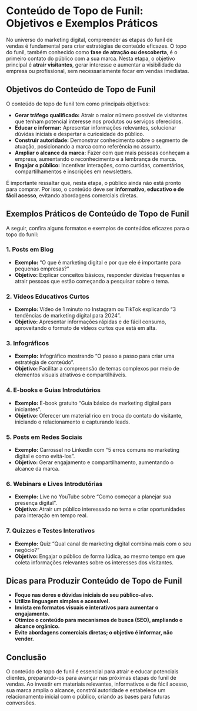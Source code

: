 # Conteúdo de Topo de Funil: Objetivos e Exemplos Práticos

No universo do marketing digital, compreender as etapas do funil de vendas é fundamental para criar estratégias de conteúdo eficazes. O topo do funil, também conhecido como **fase de atração ou descoberta**, é o primeiro contato do público com a sua marca. Nesta etapa, o objetivo principal é **atrair visitantes**, gerar interesse e aumentar a visibilidade da empresa ou profissional, sem necessariamente focar em vendas imediatas.

## Objetivos do Conteúdo de Topo de Funil

O conteúdo de topo de funil tem como principais objetivos:

- **Gerar tráfego qualificado:** Atrair o maior número possível de visitantes que tenham potencial interesse nos produtos ou serviços oferecidos.
- **Educar e informar:** Apresentar informações relevantes, solucionar dúvidas iniciais e despertar a curiosidade do público.
- **Construir autoridade:** Demonstrar conhecimento sobre o segmento de atuação, posicionando a marca como referência no assunto.
- **Ampliar o alcance da marca:** Fazer com que mais pessoas conheçam a empresa, aumentando o reconhecimento e a lembrança de marca.
- **Engajar o público:** Incentivar interações, como curtidas, comentários, compartilhamentos e inscrições em newsletters.

É importante ressaltar que, nesta etapa, o público ainda não está pronto para comprar. Por isso, o conteúdo deve ser **informativo, educativo e de fácil acesso**, evitando abordagens comerciais diretas.

## Exemplos Práticos de Conteúdo de Topo de Funil

A seguir, confira alguns formatos e exemplos de conteúdos eficazes para o topo do funil:

### 1. **Posts em Blog**

- **Exemplo:** “O que é marketing digital e por que ele é importante para pequenas empresas?”
- **Objetivo:** Explicar conceitos básicos, responder dúvidas frequentes e atrair pessoas que estão começando a pesquisar sobre o tema.

### 2. **Vídeos Educativos Curtos**

- **Exemplo:** Vídeo de 1 minuto no Instagram ou TikTok explicando “3 tendências de marketing digital para 2024”.
- **Objetivo:** Apresentar informações rápidas e de fácil consumo, aproveitando o formato de vídeos curtos que está em alta.

### 3. **Infográficos**

- **Exemplo:** Infográfico mostrando “O passo a passo para criar uma estratégia de conteúdo”.
- **Objetivo:** Facilitar a compreensão de temas complexos por meio de elementos visuais atrativos e compartilháveis.

### 4. **E-books e Guias Introdutórios**

- **Exemplo:** E-book gratuito “Guia básico de marketing digital para iniciantes”.
- **Objetivo:** Oferecer um material rico em troca do contato do visitante, iniciando o relacionamento e capturando leads.

### 5. **Posts em Redes Sociais**

- **Exemplo:** Carrossel no LinkedIn com “5 erros comuns no marketing digital e como evitá-los”.
- **Objetivo:** Gerar engajamento e compartilhamento, aumentando o alcance da marca.

### 6. **Webinars e Lives Introdutórias**

- **Exemplo:** Live no YouTube sobre “Como começar a planejar sua presença digital”.
- **Objetivo:** Atrair um público interessado no tema e criar oportunidades para interação em tempo real.

### 7. **Quizzes e Testes Interativos**

- **Exemplo:** Quiz “Qual canal de marketing digital combina mais com o seu negócio?”
- **Objetivo:** Engajar o público de forma lúdica, ao mesmo tempo em que coleta informações relevantes sobre os interesses dos visitantes.

## Dicas para Produzir Conteúdo de Topo de Funil

- **Foque nas dores e dúvidas iniciais do seu público-alvo.**
- **Utilize linguagem simples e acessível.**
- **Invista em formatos visuais e interativos para aumentar o engajamento.**
- **Otimize o conteúdo para mecanismos de busca (SEO), ampliando o alcance orgânico.**
- **Evite abordagens comerciais diretas; o objetivo é informar, não vender.**

## Conclusão

O conteúdo de topo de funil é essencial para atrair e educar potenciais clientes, preparando-os para avançar nas próximas etapas do funil de vendas. Ao investir em materiais relevantes, informativos e de fácil acesso, sua marca amplia o alcance, constrói autoridade e estabelece um relacionamento inicial com o público, criando as bases para futuras conversões.